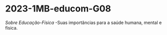 # 2023-1MB-educom-G08
*Sobre Educação-Física*
-Suas importâncias para a saúde humana, mental e física.
